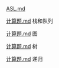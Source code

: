  [ASL.md](../../基础/ASL.md)  

[计算题.md](../../基础/栈和队列\计算题.md) 栈和队列 

[计算题.md](../../基础/图\计算题.md) 图

[计算题.md](../../基础/树\计算题.md) 树 

[计算题.md](../../基础/递归\计算题.md) 递归